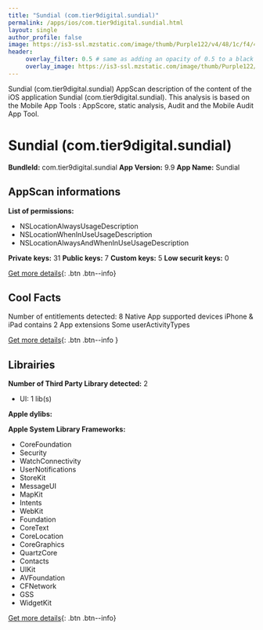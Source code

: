 ```yaml
---
title: "Sundial (com.tier9digital.sundial)"
permalink: /apps/ios/com.tier9digital.sundial.html
layout: single
author_profile: false
image: https://is3-ssl.mzstatic.com/image/thumb/Purple122/v4/48/1c/f4/481cf451-214b-fbf6-69d1-9789490fad40/AppIcon-0-1x_U007emarketing-0-7-0-85-220.png/512x512bb.jpg
header: 
     overlay_filter: 0.5 # same as adding an opacity of 0.5 to a black background
     overlay_image: https://is3-ssl.mzstatic.com/image/thumb/Purple122/v4/48/1c/f4/481cf451-214b-fbf6-69d1-9789490fad40/AppIcon-0-1x_U007emarketing-0-7-0-85-220.png/512x512bb.jpg
---
```

Sundial (com.tier9digital.sundial) AppScan description of the content of the iOS application Sundial (com.tier9digital.sundial). This analysis is based on the Mobile App Tools : AppScore, static analysis, Audit and the Mobile Audit App Tool.

# Sundial (com.tier9digital.sundial)

**BundleId:** com.tier9digital.sundial
**App Version:** 9.9
**App Name:** Sundial


## AppScan informations 

**List of permissions:** 
- NSLocationAlwaysUsageDescription
- NSLocationWhenInUseUsageDescription
- NSLocationAlwaysAndWhenInUseUsageDescription
  
  
**Private keys:** 31
**Public keys:** 7
**Custom keys:** 5
**Low securit keys:** 0
  
[Get more details](/pricing.html){: .btn .btn--info}

## Cool Facts

Number of entitlements detected: 8
Native App
supported devices iPhone & iPad
contains 2 App extensions
Some userActivityTypes
  
[Get more details](/pricing.html){: .btn .btn--info }

## Librairies 
**Number of Third Party Library detected:** 2
- UI: 1 lib(s)


**Apple dylibs:**


**Apple System Library Frameworks:**
- CoreFoundation
- Security
- WatchConnectivity
- UserNotifications
- StoreKit
- MessageUI
- MapKit
- Intents
- WebKit
- Foundation
- CoreText
- CoreLocation
- CoreGraphics
- QuartzCore
- Contacts
- UIKit
- AVFoundation
- CFNetwork
- GSS
- WidgetKit


  
[Get more details](/pricing.html){: .btn .btn--info}

